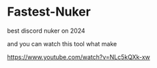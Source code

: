 # Fastest-Nuker

best discord nuker on 2024

and you can watch this tool what make 

https://www.youtube.com/watch?v=NLc5kQXk-xw

